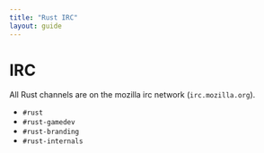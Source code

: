 ```yaml
---
title: "Rust IRC"
layout: guide
---
```


# IRC

All Rust channels are on the mozilla irc network (`irc.mozilla.org`).

* `#rust`
* `#rust-gamedev`
* `#rust-branding`
* `#rust-internals`
